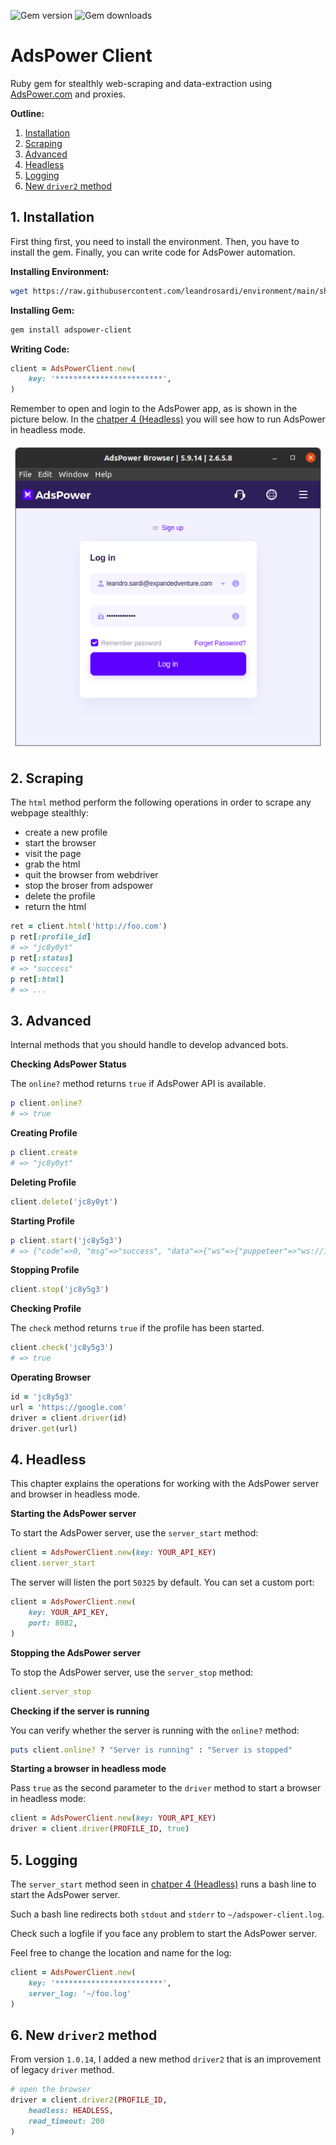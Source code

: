 ![Gem version](https://img.shields.io/gem/v/adspower-client) ![Gem downloads](https://img.shields.io/gem/dt/adspower-client)

# AdsPower Client

Ruby gem for stealthly web-scraping and data-extraction using [AdsPower.com](https://www.adspower.com/) and proxies.

**Outline:**

1. [Installation](#1-installation)
2. [Scraping](#2-scraping)
3. [Advanced](#3-advanced)
4. [Headless](#4-headless)
5. [Logging](#5-logging)
6. [New `driver2` method](#6-new-driver2-method)

## 1. Installation

First thing first, you need to install the environment.
Then, you have to install the gem.
Finally, you can write code for AdsPower automation.

**Installing Environment:**

```bash
wget https://raw.githubusercontent.com/leandrosardi/environment/main/sh/install.ubuntu.20_04.sh -O - | bash
```

**Installing Gem:**

```bash
gem install adspower-client
```

**Writing Code:**

```ruby
client = AdsPowerClient.new(
    key: '************************',
)
```

Remember to open and login to the AdsPower app, as is shown in the picture below.
In the [chatper 4 (Headless)](#4-headless) you will see how to run AdsPower in headless mode.

![Logging into AdsPower app](./images/adspower1.png)

## 2. Scraping

The `html` method perform the following operations in order to scrape any webpage stealthly:

- create a new profile
- start the browser
- visit the page
- grab the html
- quit the browser from webdriver
- stop the broser from adspower
- delete the profile
- return the html

```ruby
ret = client.html('http://foo.com')
p ret[:profile_id]
# => "jc8y0yt"
p ret[:status]
# => "success"
p ret[:html]
# => ...
```

## 3. Advanced

Internal methods that you should handle to develop advanced bots.

**Checking AdsPower Status**

The `online?` method returns `true` if AdsPower API is available.

```ruby
p client.online?
# => true
```

**Creating Profile**

```ruby
p client.create
# => "jc8y0yt"
```

**Deleting Profile**

```ruby
client.delete('jc8y0yt')
```

**Starting Profile**

```ruby
p client.start('jc8y5g3')
# => {"code"=>0, "msg"=>"success", "data"=>{"ws"=>{"puppeteer"=>"ws://127.0.0.1:43703/devtools/browser/60e1d880-e4dc-4ae0-a2d3-56d123648299", "selenium"=>"127.0.0.1:43703"}, "debug_port"=>"43703", "webdriver"=>"/home/leandro/.config/adspower_global/cwd_global/chrome_116/chromedriver"}}
```

**Stopping Profile**

```ruby
client.stop('jc8y5g3')
```

**Checking Profile**

The `check` method returns `true` if the profile has been started.

```ruby
client.check('jc8y5g3')
# => true
```

**Operating Browser**

```ruby
id = 'jc8y5g3'
url = 'https://google.com'
driver = client.driver(id)
driver.get(url)
```

## 4. Headless

This chapter explains the operations for working with the AdsPower server and browser in headless mode.

**Starting the AdsPower server**

To start the AdsPower server, use the `server_start` method:

```ruby
client = AdsPowerClient.new(key: YOUR_API_KEY)
client.server_start
```

The server will listen the port `50325` by default. 
You can set a custom port:

```ruby
client = AdsPowerClient.new(
    key: YOUR_API_KEY,
    port: 8082,
)
```

**Stopping the AdsPower server**

To stop the AdsPower server, use the `server_stop` method:

```ruby
client.server_stop
```

**Checking if the server is running**

You can verify whether the server is running with the `online?` method:

```ruby
puts client.online? ? "Server is running" : "Server is stopped"
```

**Starting a browser in headless mode**

Pass `true` as the second parameter to the `driver` method to start a browser in headless mode:

```ruby
client = AdsPowerClient.new(key: YOUR_API_KEY)
driver = client.driver(PROFILE_ID, true)
```

## 5. Logging

The `server_start` method seen in [chatper 4 (Headless)](#4-headless) runs a bash line to start the AdsPower server.

Such a bash line redirects both `stdout` and `stderr` to `~/adspower-client.log`.

Check such a logfile if you face any problem to start the AdsPower server.

Feel free to change the location and name for the log:

```ruby
client = AdsPowerClient.new(
    key: '************************',
    server_log: '~/foo.log'
)
```

## 6. New `driver2` method

From version `1.0.14`, I added a new method `driver2` that is an improvement of legacy `driver` method.

```ruby
# open the browser
driver = client.driver2(PROFILE_ID, 
    headless: HEADLESS,
    read_timeout: 200
)
```